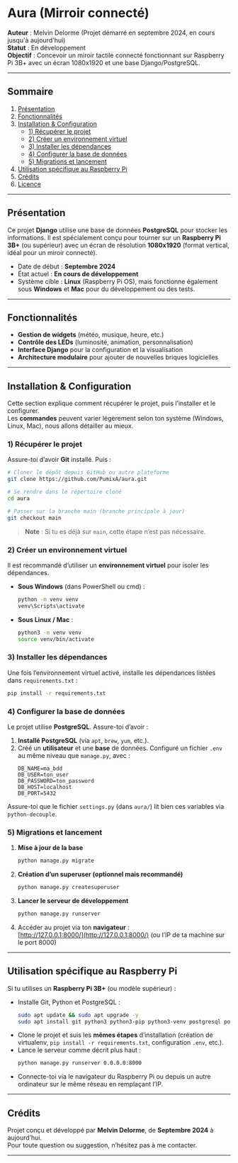 # Aura (Mirroir connecté)

**Auteur** : Melvin Delorme (Projet démarré en septembre 2024, en cours jusqu'à aujourd'hui)  
**Statut** : En développement  
**Objectif** : Concevoir un miroir tactile connecté fonctionnant sur Raspberry Pi 3B+ avec un écran 1080x1920 et une base Django/PostgreSQL.

---

## Sommaire

1. [Présentation](#présentation)
2. [Fonctionnalités](#fonctionnalités)
3. [Installation & Configuration](#installation--configuration)
   - [1) Récupérer le projet](#1-récupérer-le-projet)
   - [2) Créer un environnement virtuel](#2-créer-un-environnement-virtuel)
   - [3) Installer les dépendances](#3-installer-les-dépendances)
   - [4) Configurer la base de données](#4-configurer-la-base-de-données)
   - [5) Migrations et lancement](#5-migrations-et-lancement)
4. [Utilisation spécifique au Raspberry Pi](#utilisation-spécifique-au-raspberry-pi)
5. [Crédits](#crédits)
6. [Licence](#licence)

---

## Présentation

Ce projet **Django** utilise une base de données **PostgreSQL** pour stocker les informations. Il est spécialement conçu pour tourner sur un **Raspberry Pi 3B+** (ou supérieur) avec un écran de résolution **1080x1920** (format vertical, idéal pour un miroir connecté).

- Date de début : **Septembre 2024**
- État actuel : **En cours de développement**
- Système cible : **Linux** (Raspberry Pi OS), mais fonctionne également sous **Windows** et **Mac** pour du développement ou des tests.

---

## Fonctionnalités

- **Gestion de widgets** (météo, musique, heure, etc.)
- **Contrôle des LEDs** (luminosité, animation, personnalisation)
- **Interface Django** pour la configuration et la visualisation
- **Architecture modulaire** pour ajouter de nouvelles briques logicielles

---

## Installation & Configuration

Cette section explique comment récupérer le projet, puis l’installer et le configurer.  
Les **commandes** peuvent varier légèrement selon ton système (Windows, Linux, Mac), nous allons détailler au mieux.

### 1) Récupérer le projet

Assure-toi d’avoir **Git** installé. Puis :

```bash
# Cloner le dépôt depuis GitHub ou autre plateforme
git clone https://github.com/PumixA/aura.git

# Se rendre dans le répertoire cloné
cd aura

# Passer sur la branche main (branche principale à jour)
git checkout main
```

> **Note** : Si tu es déjà sur `main`, cette étape n’est pas nécessaire.

### 2) Créer un environnement virtuel

Il est recommandé d’utiliser un **environnement virtuel** pour isoler les dépendances.

- **Sous Windows** (dans PowerShell ou cmd) :
  ```bash
  python -m venv venv
  venv\Scripts\activate
  ```

- **Sous Linux / Mac** :
  ```bash
  python3 -m venv venv
  source venv/bin/activate
  ```

### 3) Installer les dépendances

Une fois l’environnement virtuel activé, installe les dépendances listées dans `requirements.txt` :

```bash
pip install -r requirements.txt
```

### 4) Configurer la base de données

Le projet utilise **PostgreSQL**. Assure-toi d’avoir :
1. **Installé PostgreSQL** (via `apt`, `brew`, `yum`, etc.).
2. Créé un **utilisateur** et une **base** de données.
Configuré un fichier `.env` au même niveau que `manage.py`, avec :
   ```
   DB_NAME=ma_bdd
   DB_USER=ton_user
   DB_PASSWORD=ton_password
   DB_HOST=localhost
   DB_PORT=5432
   ```

Assure-toi que le fichier `settings.py` (dans `aura/`) lit bien ces variables via `python-decouple`.

### 5) Migrations et lancement

1. **Mise à jour de la base**
   ```bash
   python manage.py migrate
   ```
2. **Création d’un superuser (optionnel mais recommandé)**
   ```bash
   python manage.py createsuperuser
   ```
3. **Lancer le serveur de développement**
   ```bash
   python manage.py runserver
   ```
4. Accéder au projet via ton **navigateur** :  
   [http://127.0.0.1:8000/](http://127.0.0.1:8000/) (ou l’IP de ta machine sur le port 8000)

---

## Utilisation spécifique au Raspberry Pi

Si tu utilises un **Raspberry Pi 3B+** (ou modèle supérieur) :

- Installe Git, Python et PostgreSQL :
  ```bash
  sudo apt update && sudo apt upgrade -y
  sudo apt install git python3 python3-pip python3-venv postgresql postgresql-contrib libpq-dev
  ```
- Clone le projet et suis les **mêmes étapes** d’installation (création de virtualenv, `pip install -r requirements.txt`, configuration `.env`, etc.).
- Lance le serveur comme décrit plus haut :
  ```bash
  python manage.py runserver 0.0.0.0:8000
  ```
- Connecte-toi via le navigateur du Raspberry Pi ou depuis un autre ordinateur sur le même réseau en remplaçant l’IP.

---

## Crédits

Projet conçu et développé par **Melvin Delorme**, de **Septembre 2024** à aujourd’hui.  
Pour toute question ou suggestion, n’hésitez pas à me contacter.

---

